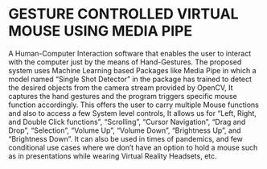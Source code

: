 #   GESTURE CONTROLLED VIRTUAL MOUSE USING MEDIA PIPE
A Human-Computer Interaction software that enables the user to interact with the computer just by the means of Hand-Gestures. The proposed system uses Machine Learning based Packages like Media Pipe in which a model named “Single Shot Detector” in the package has trained to detect the desired objects from the camera stream provided by OpenCV, It captures the hand gestures and the program triggers specific mouse function accordingly. This offers the user to carry multiple Mouse functions and also to access a few System level controls, It allows us for “Left, Right, and Double Click functions”, “Scrolling”, “Cursor Navigation”, “Drag and Drop”, “Selection”, “Volume Up”, “Volume Down”, “Brightness Up”, and “Brightness Down”. It can also be used in times of pandemics, and few conditional use cases where we don’t have an option to hold a mouse such as in presentations while wearing Virtual Reality Headsets, etc.
